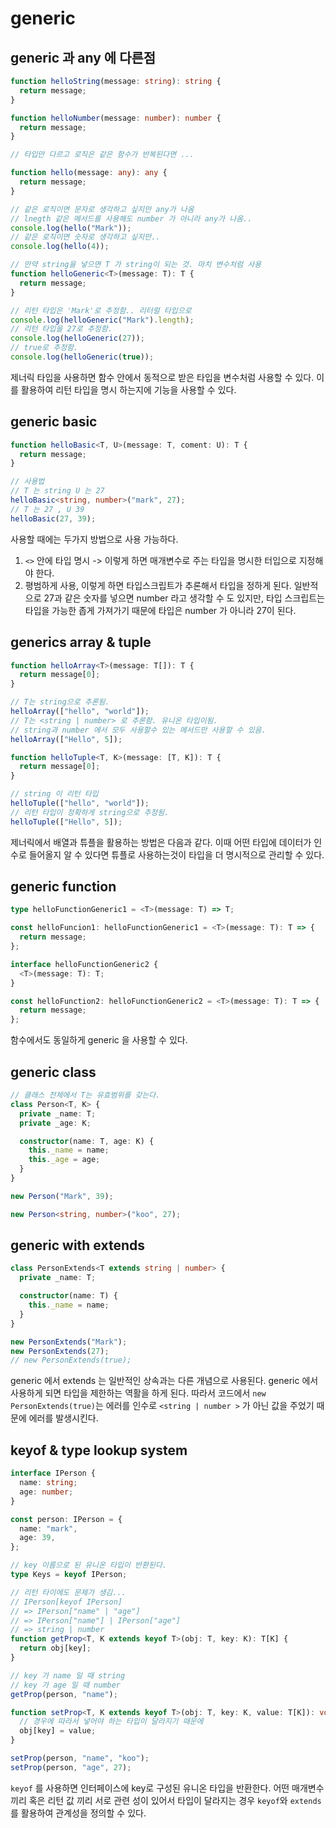 # generic

## generic 과 any 에 다른점

```ts
function helloString(message: string): string {
  return message;
}

function helloNumber(message: number): number {
  return message;
}

// 타입만 다르고 로직은 같은 함수가 반복된다면 ...

function hello(message: any): any {
  return message;
}

// 같은 로직이면 문자로 생각하고 싶지만 any가 나옴
// lnegth 같은 메서드를 사용해도 number 가 아니라 any가 나옴..
console.log(hello("Mark"));
// 같은 로직이면 숫자로 생각하고 싶지만..
console.log(hello(4));

// 만약 string을 넣으면 T 가 string이 되는 것. 마치 변수처럼 사용
function helloGeneric<T>(message: T): T {
  return message;
}

// 리턴 타입은 'Mark'로 추정함.. 리터럴 타입으로
console.log(helloGeneric("Mark").length);
// 리턴 타입을 27로 추정함.
console.log(helloGeneric(27));
// true로 추정함.
console.log(helloGeneric(true));
```

제너릭 타입을 사용하면 함수 안에서 동적으로 받은 타입을 변수처럼 사용할 수 있다. 이를 활용하여 리턴 타입을 명시 하는지에 기능을 사용할 수 있다.

## generic basic

```ts
function helloBasic<T, U>(message: T, coment: U): T {
  return message;
}

// 사용법
// T 는 string U 는 27
helloBasic<string, number>("mark", 27);
// T 는 27 , U 39
helloBasic(27, 39);
```

사용할 때에는 두가지 방법으로 사용 가능하다.

1. `<>` 안에 타입 명시 -> 이렇게 하면 매개변수로 주는 타입을 명시한 터입으로 지정해야 한다.
2. 평범하게 사용, 이렇게 하면 타입스크립트가 추론해서 타입을 정하게 된다. 일반적으로 27과 같은 숫자를 넣으면 number 라고 생각할 수 도 있지만, 타입 스크립트는 타입을 가능한 좁게 가져가기 때문에 타입은 number 가 아니라 27이 된다.

## generics array & tuple

```ts
function helloArray<T>(message: T[]): T {
  return message[0];
}

// T는 string으로 추론됨.
helloArray(["hello", "world"]);
// T는 <string | number> 로 추론함. 유니온 타입이됨.
// string과 number 에서 모두 사용할수 있는 메서드만 사용할 수 있음.
helloArray(["Hello", 5]);

function helloTuple<T, K>(message: [T, K]): T {
  return message[0];
}

// string 이 리턴 타입
helloTuple(["hello", "world"]);
// 리턴 타입이 정확하게 string으로 추정됨.
helloTuple(["Hello", 5]);
```

제너릭에서 배열과 튜플을 활용하는 방법은 다음과 같다. 이때 어떤 타입에 데이터가 인수로 들어올지 알 수 있다면 튜플로 사용하는것이 타입을 더 명시적으로 관리할 수 있다.

## generic function

```ts
type helloFunctionGeneric1 = <T>(message: T) => T;

const helloFuncion1: helloFunctionGeneric1 = <T>(message: T): T => {
  return message;
};

interface helloFunctionGeneric2 {
  <T>(message: T): T;
}

const helloFunction2: helloFunctionGeneric2 = <T>(message: T): T => {
  return message;
};
```

함수에서도 동일하게 generic 을 사용할 수 있다.

## generic class

```ts
// 클래스 전체에서 T는 유효범위를 갖는다.
class Person<T, K> {
  private _name: T;
  private _age: K;

  constructor(name: T, age: K) {
    this._name = name;
    this._age = age;
  }
}

new Person("Mark", 39);

new Person<string, number>("koo", 27);
```

## generic with extends

```ts
class PersonExtends<T extends string | number> {
  private _name: T;

  constructor(name: T) {
    this._name = name;
  }
}

new PersonExtends("Mark");
new PersonExtends(27);
// new PersonExtends(true);
```

generic 에서 extends 는 일반적인 상속과는 다른 개념으로 사용된다. generic 에서 사용하게 되면 타입을 제한하는 역활을 하게 된다. 따라서 코드에서 `new PersonExtends(true)`는 에러를 인수로 `<string | number >` 가 아닌 값을 주었기 때문에 에러를 발생시킨다.

## keyof & type lookup system

```ts
interface IPerson {
  name: string;
  age: number;
}

const person: IPerson = {
  name: "mark",
  age: 39,
};

// key 이름으로 된 유니온 타입이 반환된다.
type Keys = keyof IPerson;

// 리턴 타이에도 문제가 생김...
// IPerson[keyof IPerson]
// => IPerson["name" | "age"]
// => IPerson["name"] | IPerson["age"]
// => string | number
function getProp<T, K extends keyof T>(obj: T, key: K): T[K] {
  return obj[key];
}

// key 가 name 일 때 string
// key 가 age 일 때 number
getProp(person, "name");

function setProp<T, K extends keyof T>(obj: T, key: K, value: T[K]): void {
  // 경우에 따라서 넣어야 하는 타입이 달라지기 때문에
  obj[key] = value;
}

setProp(person, "name", "koo");
setProp(person, "age", 27);
```

`keyof` 를 사용하면 인터페이스에 key로 구성된 유니온 타입을 반환한다. 어떤 매개변수끼리 혹은 리턴 값 끼리 서로 관련 성이 있어서 타입이 달라지는 경우 `keyof`와 `extends`를 활용하여 관계성을 정의할 수 있다.
